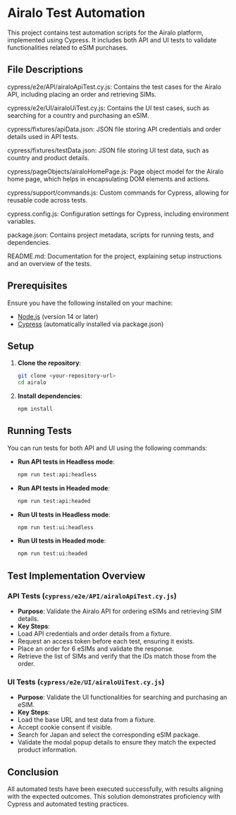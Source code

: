 # Airalo Test Automation

This project contains test automation scripts for the Airalo platform, implemented using Cypress. It includes both API and UI tests to validate functionalities related to eSIM purchases.

## File Descriptions
cypress/e2e/API/airaloApiTest.cy.js: Contains the test cases for the Airalo API, including placing an order and retrieving SIMs.

cypress/e2e/UI/airaloUiTest.cy.js: Contains the UI test cases, such as searching for a country and purchasing an eSIM.

cypress/fixtures/apiData.json: JSON file storing API credentials and order details used in API tests.

cypress/fixtures/testData.json: JSON file storing UI test data, such as country and product details.

cypress/pageObjects/airaloHomePage.js: Page object model for the Airalo home page, which helps in encapsulating DOM elements and actions.

cypress/support/commands.js: Custom commands for Cypress, allowing for reusable code across tests.

cypress.config.js: Configuration settings for Cypress, including environment variables.

package.json: Contains project metadata, scripts for running tests, and dependencies.

README.md: Documentation for the project, explaining setup instructions and an overview of the tests.

## Prerequisites

Ensure you have the following installed on your machine:
- [Node.js](https://nodejs.org/en/download/) (version 14 or later)
- [Cypress](https://www.cypress.io/) (automatically installed via package.json)

## Setup

1. **Clone the repository**:
   ```bash
   git clone <your-repository-url>
   cd airalo
   ```

2. **Install dependencies**:
   ```bash
   npm install
   ```

## Running Tests

You can run tests for both API and UI using the following commands:

- **Run API tests in Headless mode**:
  ```bash
  npm run test:api:headless
  ```

- **Run API tests in Headed mode**:
  ```bash
  npm run test:api:headed
  ```

- **Run UI tests in Headless mode**:
  ```bash
  npm run test:ui:headless
  ```

- **Run UI tests in Headed mode**:
  ```bash
  npm run test:ui:headed
  ```

## Test Implementation Overview

### API Tests (`cypress/e2e/API/airaloApiTest.cy.js`)

- **Purpose**: Validate the Airalo API for ordering eSIMs and retrieving SIM details.
- **Key Steps**:
- Load API credentials and order details from a fixture.
- Request an access token before each test, ensuring it exists.
- Place an order for 6 eSIMs and validate the response.
- Retrieve the list of SIMs and verify that the IDs match those from the order.

### UI Tests (`cypress/e2e/UI/airaloUiTest.cy.js`)

- **Purpose**: Validate the UI functionalities for searching and purchasing an eSIM.
- **Key Steps**:
- Load the base URL and test data from a fixture.
- Accept cookie consent if visible.
- Search for Japan and select the corresponding eSIM package.
- Validate the modal popup details to ensure they match the expected product information.

## Conclusion
All automated tests have been executed successfully, with results aligning with the expected outcomes. This solution demonstrates proficiency with Cypress and automated testing practices.